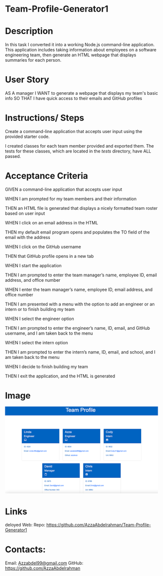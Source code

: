 # Team-Profile-Generator1

# Description 
In this task I converted it into a working Node.js command-line application. This application includes taking information about employees on a software engineering team, then generate an HTML webpage that displays summaries for each person.


# User Story
AS A manager
I WANT to generate a webpage that displays my team's basic info
SO THAT I have quick access to their emails and GitHub profiles

# Instructions/ Steps 
Create a command-line application that accepts user input using the provided starter code.

I created classes for each team member provided and exported them. The tests for these classes, which are located in the _tests_ directory, have ALL passed.


# Acceptance Criteria
GIVEN a command-line application that accepts user input

WHEN I am prompted for my team members and their information

THEN an HTML file is generated that displays a nicely formatted team roster based on user input

WHEN I click on an email address in the HTML

THEN my default email program opens and populates the TO field of the email with the address

WHEN I click on the GitHub username

THEN that GitHub profile opens in a new tab

WHEN I start the application

THEN I am prompted to enter the team manager’s name, employee ID, email address, and office number

WHEN I enter the team manager’s name, employee ID, email address, and office number

THEN I am presented with a menu with the option to add an engineer or an intern or to finish building my team

WHEN I select the engineer option

THEN I am prompted to enter the engineer’s name, ID, email, and GitHub username, and I am taken back to the menu

WHEN I select the intern option

THEN I am prompted to enter the intern’s name, ID, email, and school, and I am taken back to the menu

WHEN I decide to finish building my team

THEN I exit the application, and the HTML is generated
# Image
![Alt text](assets/Team-Profile.png)




# Links 
deloyed Web:
Repo: https://github.com/AzzaAbdelrahman/Team-Profile-Generator1



# Contacts: 
Email: Azzabdel99@gmail.com
GitHub: https://github.com/AzzaAbdelrahman